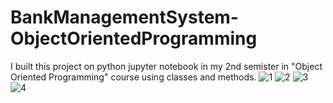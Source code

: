 # BankManagementSystem-ObjectOrientedProgramming
I built this project on python jupyter notebook in my 2nd semister in "Object Oriented Programming" course using classes and methods.
![1](https://user-images.githubusercontent.com/113015136/201021172-a63fe975-9c9a-41a4-96d8-6c305bb88712.PNG)
![2](https://user-images.githubusercontent.com/113015136/201021184-ff1c39b3-ff67-4a0b-b7f9-f399ad0fa5b6.PNG)
![3](https://user-images.githubusercontent.com/113015136/201021198-659cffa7-667c-4679-b66a-86b05a3da504.PNG)
![4](https://user-images.githubusercontent.com/113015136/201021209-783b0960-c18e-4b36-9c62-707efa623a6e.PNG)
